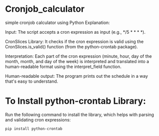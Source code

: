 # Cronjob_calculator
simple cronjob calculator using Python
Explanation:

Input: The script accepts a cron expression as input (e.g., */5 * * * *).

CronSlices Library: It checks if the cron expression is valid using the CronSlices.is_valid() function (from the python-crontab package).

Interpretation: Each part of the cron expression (minute, hour, day of the month, month, and day of the week) is interpreted and translated into a human-readable format using the interpret_field function.

Human-readable output: The program prints out the schedule in a way that's easy to understand.

# To Install python-crontab Library:
Run the following command to install the library, which helps with parsing and validating cron expressions:
```
pip install python-crontab
                          
```
